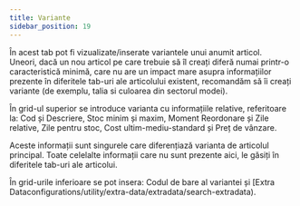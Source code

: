 ```yaml
---
title: Variante
sidebar_position: 19
---
```


În acest tab pot fi vizualizate/inserate  variantele unui anumit articol.  
Uneori, dacă un nou articol pe care trebuie să îl creați diferă numai printr-o caracteristică minimă, care nu are un impact mare asupra informațiilor prezente în diferitele tab-uri ale articolului existent, recomandăm să îi creați variante (de exemplu, talia si culoarea din sectorul modei).

În grid-ul superior se introduce varianta cu informațiile relative, referitoare la: Cod și Descriere, Stoc minim și maxim, Moment Reordonare și Zile relative, Zile pentru stoc, Cost ultim-mediu-standard și Preț de vânzare.

Aceste informații sunt singurele care diferențiază varianta de articolul principal. Toate celelalte informații care nu sunt prezente aici, le găsiți în diferitele tab-uri ale articolui.

În grid-urile inferioare se pot insera: Codul de bare al variantei și [Extra Dataconfigurations/utility/extra-data/extradata/search-extradata).
